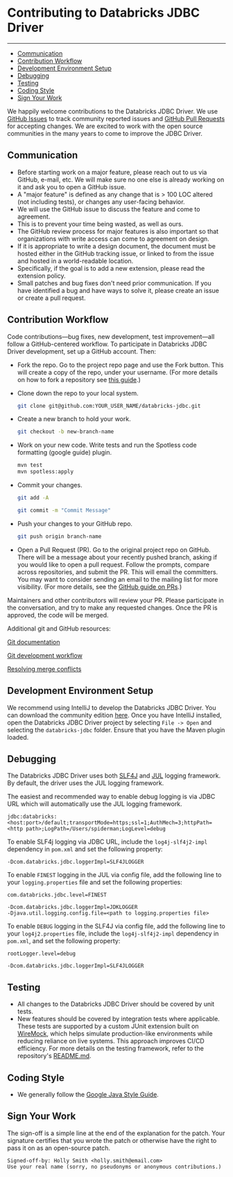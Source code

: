 # Contributing to Databricks JDBC Driver

---

- [Communication](#communication)
- [Contribution Workflow](#contribution-workflow)
- [Development Environment Setup](#development-environment-setup)
- [Debugging](#debugging)
- [Testing](#testing)
- [Coding Style](#coding-style)
- [Sign Your Work](#sign-your-work)

We happily welcome contributions to the Databricks JDBC Driver. We use [GitHub Issues](https://github.com/databricks/databricks-jdbc/issues)
to track community reported issues and [GitHub Pull Requests](https://github.com/databricks/databricks-jdbc/pulls) for
accepting changes. We are excited to work with the open source communities in the many years to come to improve the JDBC Driver.

## Communication

- Before starting work on a major feature, please reach out to us via GitHub, e-mail, etc. We will make sure no one else
  is already working on it and ask you to open a GitHub issue.
- A "major feature" is defined as any change that is > 100 LOC altered (not including tests), or changes any user-facing
  behavior.
- We will use the GitHub issue to discuss the feature and come to agreement.
- This is to prevent your time being wasted, as well as ours.
- The GitHub review process for major features is also important so that organizations with write access can come to
  agreement on design.
- If it is appropriate to write a design document, the document must be hosted either in the GitHub tracking issue, or
  linked to from the issue and hosted in a world-readable location.
- Specifically, if the goal is to add a new extension, please read the extension policy.
- Small patches and bug fixes don't need prior communication. If you have identified a bug and have ways to solve it,
  please create an issue or create a pull request.

## Contribution Workflow

Code contributions—bug fixes, new development, test improvement—all follow a GitHub-centered workflow. To participate in
Databricks JDBC Driver development, set up a GitHub account. Then:

- Fork the repo. Go to the project repo page and use the Fork button. This will create a copy of the repo, under your
  username. (For more details on how to fork a repository see [this guide](https://docs.github.com/en/pull-requests/collaborating-with-pull-requests/working-with-forks/fork-a-repo).)

- Clone down the repo to your local system.

  ```bash
  git clone git@github.com:YOUR_USER_NAME/databricks-jdbc.git
  ```

- Create a new branch to hold your work.

  ```bash
  git checkout -b new-branch-name
  ```

- Work on your new code. Write tests and run the Spotless code formatting (google guide) plugin.

  ```bash
  mvn test
  mvn spotless:apply
  ```

- Commit your changes.

  ```bash
  git add -A

  git commit -m "Commit Message"
  ```

- Push your changes to your GitHub repo.

  ```bash
  git push origin branch-name
  ```

- Open a Pull Request (PR). Go to the original project repo on GitHub. There will be a message about your recently
  pushed branch, asking if you would like to open a pull request. Follow the prompts, compare across repositories, and
  submit the PR. This will email the committers. You may want to consider sending an email to the mailing list for more
  visibility. (For more details, see the [GitHub guide on PRs](https://help.github.com/articles/creating-a-pull-request-from-a-fork).)

Maintainers and other contributors will review your PR. Please participate in the conversation, and try to make any
requested changes. Once the PR is approved, the code will be merged.

Additional git and GitHub resources:

[Git documentation](https://git-scm.com/documentation)

[Git development workflow](https://docs.scipy.org/doc/numpy/dev/development_workflow.html)

[Resolving merge conflicts](https://help.github.com/articles/resolving-a-merge-conflict-using-the-command-line/)

## Development Environment Setup

We recommend using IntelliJ to develop the Databricks JDBC Driver. You can download the community edition [here](https://www.jetbrains.com/idea/download/).
Once you have IntelliJ installed, open the Databricks JDBC Driver project by selecting `File -> Open` and selecting the
`databricks-jdbc` folder. Ensure that you have the Maven plugin loaded.

## Debugging

The Databricks JDBC Driver uses both [SLF4J](https://www.slf4j.org/) and [JUL](https://docs.oracle.com/javase/8/docs/api/java/util/logging/package-summary.html)
logging framework. By default, the driver uses the JUL logging framework.

The easiest and recommended way to enable debug logging is via JDBC URL which will automatically use the JUL logging
framework.

```
jdbc:databricks:<host:port>/default;transportMode=https;ssl=1;AuthMech=3;httpPath=<http path>;LogPath=/Users/spiderman;LogLevel=debug
```

To enable SLF4j logging via JDBC URL, include the `log4j-slf4j2-impl` dependency in `pom.xml` and set the following
property:

```
-Dcom.databricks.jdbc.loggerImpl=SLF4JLOGGER
```

To enable `FINEST` logging in the JUL via config file, add the following line to your `logging.properties` file and set
the following properties:

```
com.databricks.jdbc.level=FINEST
```

```
-Dcom.databricks.jdbc.loggerImpl=JDKLOGGER
-Djava.util.logging.config.file=<path to logging.properties file>
```

To enable `DEBUG` logging in the SLF4J via config file, add the following line to your `log4j2.properties` file, include
the `log4j-slf4j2-impl` dependency in `pom.xml`, and set the following property:

```
rootLogger.level=debug
```

```
-Dcom.databricks.jdbc.loggerImpl=SLF4JLOGGER
```

## Testing

- All changes to the Databricks JDBC Driver should be covered by unit tests.
- New features should be covered by integration tests where applicable. These tests are supported by a custom JUnit
  extension built on [WireMock](https://wiremock.org/), which helps simulate production-like environments while reducing
  reliance on live systems. This approach improves CI/CD efficiency. For more details on the testing framework, refer to
  the repository's [README.md](https://github.com/databricks/databricks-jdbc/blob/main/README.md).

## Coding Style

- We generally follow the [Google Java Style Guide](https://google.github.io/styleguide/javaguide.html).

## Sign Your Work

The sign-off is a simple line at the end of the explanation for the patch. Your signature certifies that you wrote the
patch or otherwise have the right to pass it on as an open-source patch.

```
Signed-off-by: Holly Smith <holly.smith@email.com>
Use your real name (sorry, no pseudonyms or anonymous contributions.)
```
